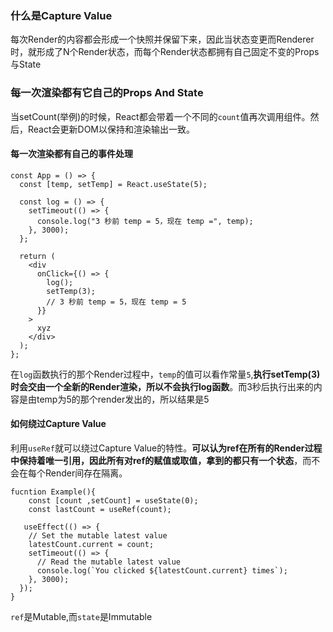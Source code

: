 ### 什么是Capture Value
每次Render的内容都会形成一个快照并保留下来，因此当状态变更而Renderer时，就形成了N个Render状态，而每个Render状态都拥有自己固定不变的Props与State

### 每一次渲染都有它自己的Props And State

当setCount(举例)的时候，React都会带着一个不同的`count`值再次调用组件。然后，React会更新DOM以保持和渲染输出一致。

#### 每一次渲染都有自己的事件处理
```
const App = () => {
  const [temp, setTemp] = React.useState(5);

  const log = () => {
    setTimeout(() => {
      console.log("3 秒前 temp = 5，现在 temp =", temp);
    }, 3000);
  };

  return (
    <div
      onClick={() => {
        log();
        setTemp(3);
        // 3 秒前 temp = 5，现在 temp = 5
      }}
    >
      xyz
    </div>
  );
};
```
在`log`函数执行的那个Render过程中，`temp`的值可以看作常量`5`,**执行setTemp(3)时会交由一个全新的Render渲染，所以不会执行log函数**。而3秒后执行出来的内容是由temp为5的那个render发出的，所以结果是5


#### 如何绕过Capture Value
利用`useRef`就可以绕过Capture Value的特性。**可以认为ref在所有的Render过程中保持着唯一引用，因此所有对ref的赋值或取值，拿到的都只有一个状态**，而不会在每个Render间存在隔离。
```
fucntion Example(){
    const [count ,setCount] = useState(0);
    const lastCount = useRef(count);
    
   useEffect(() => {
    // Set the mutable latest value
    latestCount.current = count;
    setTimeout(() => {
      // Read the mutable latest value
      console.log(`You clicked ${latestCount.current} times`);
    }, 3000);
  });
}
```
`ref`是Mutable,而`state`是Immutable 
    